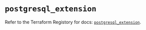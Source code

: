 # `postgresql_extension`

Refer to the Terraform Registory for docs: [`postgresql_extension`](https://registry.terraform.io/providers/sourcegraph/postgresql/1.18.0/docs/resources/extension).
